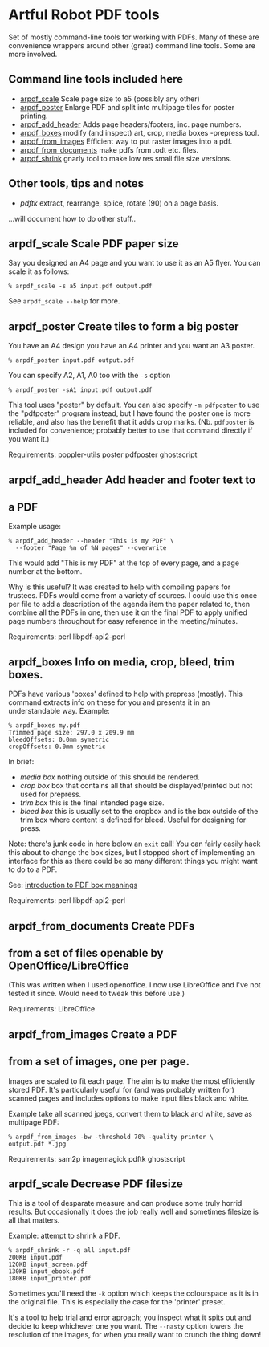 # Artful Robot PDF tools

Set of mostly command-line tools for working with PDFs. Many of these are
convenience wrappers around other (great) command line tools. Some are more
involved.

## Command line tools included here

* [arpdf_scale](#arpdf_scale) Scale page size to a5 (possibly any other)
* [arpdf_poster](#arpdf_poster) Enlarge PDF and split into multipage tiles for poster printing.
* [arpdf_add_header](#arpdf_add_header) Adds page headers/footers, inc. page numbers.
* [arpdf_boxes](#arpdf_boxes) modify (and inspect) art, crop, media boxes -prepress tool.
* [arpdf_from_images](#arpdf_from_images) Efficient way to put raster images into a pdf.
* [arpdf_from_documents](#arpdf_from_documents) make pdfs from .odt etc. files.
* [arpdf_shrink](#arpdf_shrink) gnarly tool to make low res small file size versions.

## Other tools, tips and notes

* *pdftk* extract, rearrange, splice, rotate (90) on a page basis.

...will document how to do other stuff..

## <a name="arpdf_scale"></a>arpdf_scale Scale PDF paper size

Say you designed an A4 page and you want to use it as an A5 flyer. You can scale
it as follows:

    % arpdf_scale -s a5 input.pdf output.pdf

See `arpdf_scale --help` for more.

## <a name="arpdf_poster"></a>arpdf_poster Create tiles to form a big poster

You have an A4 design you have an A4 printer and you want an A3 poster.

    % arpdf_poster input.pdf output.pdf

You can specify A2, A1, A0 too with the `-s` option

    % arpdf_poster -sA1 input.pdf output.pdf

This tool uses "poster" by default. You can also specify `-m pdfposter` to use
the "pdfposter" program instead, but I have found the poster one is more
reliable, and also has the benefit that it adds crop marks. (Nb. `pdfposter` is
included for convenience; probably better to use that command directly if
you want it.)

Requirements: poppler-utils poster pdfposter ghostscript

## <a name="arpdf_add_header"></a>arpdf_add_header Add header and footer text to
## a PDF

Example usage:

    % arpdf_add_header --header "This is my PDF" \
      --footer "Page %n of %N pages" --overwrite

This would add "This is my PDF" at the top of every page, and a page number at
the bottom.

Why is this useful? It was created to help with compiling papers for trustees.
PDFs would come from a variety of sources. I could use this once per file to add
a description of the agenda item the paper related to, then combine all the PDFs
in one, then use it on the final PDF to apply unified page numbers throughout
for easy reference in the meeting/minutes.

Requirements: perl libpdf-api2-perl

## <a name="arpdf_boxes"></a>arpdf_boxes Info on media, crop, bleed, trim boxes.

PDFs have various 'boxes' defined to help with prepress (mostly). This command
extracts info on these for you and presents it in an understandable way.
Example:

    % arpdf_boxes my.pdf
    Trimmed page size: 297.0 x 209.9 mm
    bleedOffsets: 0.0mm symetric
    cropOffsets: 0.0mm symetric

In brief:

* *media box* nothing outside of this should be rendered.
* *crop box* box that contains all that should be displayed/printed but
    not used for prepress.
* *trim box* this is the final intended page size.
* *bleed box* this is usually set to the cropbox and is the box outside of the
  trim box where content is defined for bleed. Useful for designing for press.

Note: there's junk code in here below an `exit` call! You can fairly easily hack
this about to change the box sizes, but I stopped short of implementing an
interface for this as there could be so many different things you might want to
do to a PDF.

See: [introduction to PDF box
meanings](http://www.prepressure.com/pdf/basics/page-boxes)

Requirements: perl libpdf-api2-perl


## <a name="arpdf_from_documents"></a>arpdf_from_documents Create PDFs
## from a set of files openable by OpenOffice/LibreOffice

(This was written when I used openoffice. I now use LibreOffice and I've not
tested it since. Would need to tweak this before use.)

Requirements: LibreOffice

## <a name="arpdf_from_images"></a>arpdf_from_images Create a PDF
## from a set of images, one per page.

Images are scaled to fit each page. The aim is to make the most efficiently
stored PDF. It's particularly useful for (and was probably written for) scanned
pages and includes options to make input files black and white.

Example take all scanned jpegs, convert them to black and white, save as
multipage PDF:

    % arpdf_from_images -bw -threshold 70% -quality printer \
    output.pdf *.jpg

Requirements: sam2p imagemagick pdftk ghostscript

## <a name="arpdf_scale"></a>arpdf_scale Decrease PDF filesize

This is a tool of desparate measure and can produce some truly horrid results.
But occasionally it does the job really well and sometimes filesize is all that
matters.

Example: attempt to shrink a PDF.

    % arpdf_shrink -r -q all input.pdf
    200KB input.pdf
    120KB input_screen.pdf
    130KB input_ebook.pdf
    180KB input_printer.pdf

Sometimes you'll need the `-k` option which keeps the colourspace as it is in
the original file. This is especially the case for the 'printer' preset.

It's a tool to help trial and error aproach; you inspect what it spits out and
decide to keep whichever one you want. The `--nasty` option lowers the
resolution of the images, for when you really want to crunch the thing down!


